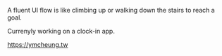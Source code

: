 A fluent UI flow is like climbing up or walking down the stairs to reach a goal.
 
 Currenyly working on a clock-in app.

https://ymcheung.tw
